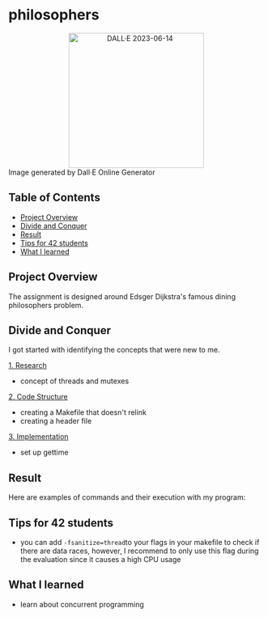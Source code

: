 # philosophers
<div align="center">
<img width="267" alt="DALL·E 2023-06-14" src="https://github.com/liz753/philosophers/assets/114035440/df5888c6-f80b-493e-98a1-6e014809a1fa">
</div> Image generated by Dall·E Online Generator


## Table of Contents

* [Project Overview](#project-overview)
* [Divide and Conquer](#divide-and-conquer)
* [Result](#result)
* [Tips for 42 students](#tips-for-42-students)
* [What I learned](#what-i-learned)

## Project Overview

The assignment is designed around Edsger Dijkstra's famous dining philosophers problem. 


## Divide and Conquer 
I got started with identifying the concepts that were new to me.

<ins>1. Research</ins>
*   concept of threads and mutexes

<ins>2. Code Structure</ins>
*   creating a Makefile that doesn't relink
*   creating a header file 

<ins>3. Implementation</ins>
*   set up gettime

## Result 

Here are examples of commands and their execution with my program: 


## Tips for 42 students 
*   you can add ```-fsanitize=thread```to your flags in your makefile to check if there are data races, however, I recommend to only use this flag during the evaluation since it causes a high CPU usage 
    

## What I learned 
- learn about concurrent programming
